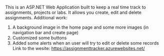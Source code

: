 This is an ASP.NET Web Application built to keep a real time track to assignments, projects or labs. It allows you create, edit and delete assignments. 
Additional work:
1. A background image in the home page and some more images (in navigation bar and create page)
2. Customized some buttons
3. Added some alerts when an user will try to edit or delete some records
Link to the wesite: https://assignmenttracker.azurewebsites.net/
